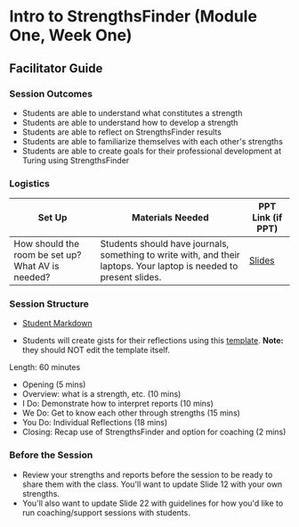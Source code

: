 # Intro to StrengthsFinder (Module One, Week One)

## Facilitator Guide

### Session Outcomes

* Students are able to understand what constitutes a strength
* Students are able to understand how to develop a strength
* Students are able to reflect on StrengthsFinder results 
* Students are able to familiarize themselves with each other's strengths
* Students are able to create goals for their professional development at Turing using StrengthsFinder

### Logistics

| Set Up | Materials Needed | PPT Link (if PPT)|
| ------ | ---------------- | ---------------- |
| How should the room be set up? What AV is needed? | Students should have journals, something to write with, and their laptops. Your laptop is needed to present slides. | [Slides](https://docs.google.com/presentation/d/1lYiWl7gyoViF-ln4m_LY-Jx8wFcRAvJ428ivR8MU0sc/edit?usp=sharing) |

### Session Structure

* [Student Markdown](https://github.com/turingschool/career-development-curriculum/edit/master/module_one/intro_strengthsfinder_session.md)

* Students will create gists for their reflections using this [template](https://github.com/turingschool/career-development-curriculum/edit/master/module_one/strengths_reflection_guidelines.md). **Note:** they should NOT edit the template itself.

Length: 60 minutes
 
* Opening (5 mins)
* Overview: what is a strength, etc. (10 mins)
* I Do: Demonstrate how to interpret reports (10 mins)
* We Do: Get to know each other through strengths (15 mins)
* You Do: Individual Reflections (18 mins)
* Closing: Recap use of StrengthsFinder and option for coaching (2 mins)

### Before the Session
* Review your strengths and reports before the session to be ready to share them with the class. You'll want to update Slide 12 with your own strengths. 
* You'll also want to update Slide 22 with guidelines for how you'd like to run coaching/support sessions with students. 

